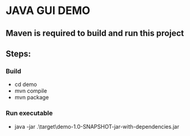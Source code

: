 # JAVA GUI DEMO
## Maven is required to build and run this project

## Steps:
### Build
- cd demo
- mvn compile
- mvn package
### Run executable
- java -jar .\target\demo-1.0-SNAPSHOT-jar-with-dependencies.jar